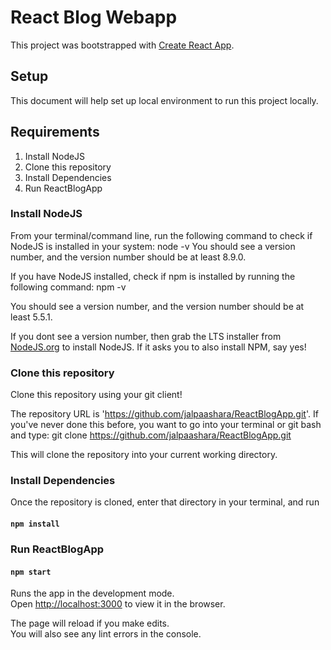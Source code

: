 # React Blog Webapp
This project was bootstrapped with [Create React App](https://github.com/facebook/create-react-app).

## Setup

This document will help set up local environment to run this project locally.

## Requirements
1. Install NodeJS
2. Clone this repository
3. Install Dependencies
4. Run ReactBlogApp


### Install NodeJS
From your terminal/command line, run the following command to check if NodeJS is installed in your system:
node -v
You should see a version number, and the version number should be at least 8.9.0.

If you have NodeJS installed, check if npm is installed by running the following command:
npm -v

You should see a version number, and the version number should be at least 5.5.1.

If you dont see a version number, then grab the LTS installer from [NodeJS.org](https://nodejs.org/en/) to install NodeJS. If it asks you to also install NPM, say yes!


### Clone this repository
 Clone this repository using your git client!

The repository URL is 'https://github.com/jalpaashara/ReactBlogApp.git'. If you've never done this before, you want to go into your terminal or git bash and type:
git clone https://github.com/jalpaashara/ReactBlogApp.git

This will clone the repository into your current working directory.

### Install Dependencies
Once the repository is cloned, enter that directory in your terminal, and run

#### `npm install`


### Run ReactBlogApp
#### `npm start`

Runs the app in the development mode.<br />
Open [http://localhost:3000](http://localhost:3000) to view it in the browser.

The page will reload if you make edits.<br />
You will also see any lint errors in the console.
